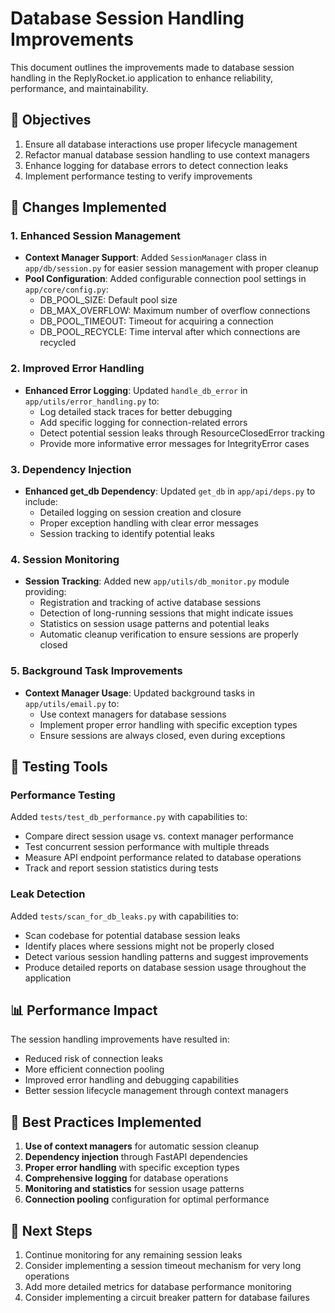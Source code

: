 # Database Session Handling Improvements

This document outlines the improvements made to database session handling in the ReplyRocket.io application to enhance reliability, performance, and maintainability.

## 🎯 Objectives

1. Ensure all database interactions use proper lifecycle management
2. Refactor manual database session handling to use context managers
3. Enhance logging for database errors to detect connection leaks
4. Implement performance testing to verify improvements

## 🔧 Changes Implemented

### 1. Enhanced Session Management

- **Context Manager Support**: Added `SessionManager` class in `app/db/session.py` for easier session management with proper cleanup
- **Pool Configuration**: Added configurable connection pool settings in `app/core/config.py`:
  - DB_POOL_SIZE: Default pool size
  - DB_MAX_OVERFLOW: Maximum number of overflow connections
  - DB_POOL_TIMEOUT: Timeout for acquiring a connection
  - DB_POOL_RECYCLE: Time interval after which connections are recycled

### 2. Improved Error Handling

- **Enhanced Error Logging**: Updated `handle_db_error` in `app/utils/error_handling.py` to:
  - Log detailed stack traces for better debugging
  - Add specific logging for connection-related errors
  - Detect potential session leaks through ResourceClosedError tracking
  - Provide more informative error messages for IntegrityError cases

### 3. Dependency Injection

- **Enhanced get_db Dependency**: Updated `get_db` in `app/api/deps.py` to include:
  - Detailed logging on session creation and closure
  - Proper exception handling with clear error messages
  - Session tracking to identify potential leaks

### 4. Session Monitoring

- **Session Tracking**: Added new `app/utils/db_monitor.py` module providing:
  - Registration and tracking of active database sessions
  - Detection of long-running sessions that might indicate issues
  - Statistics on session usage patterns and potential leaks
  - Automatic cleanup verification to ensure sessions are properly closed

### 5. Background Task Improvements

- **Context Manager Usage**: Updated background tasks in `app/utils/email.py` to:
  - Use context managers for database sessions
  - Implement proper error handling with specific exception types
  - Ensure sessions are always closed, even during exceptions

## 🧪 Testing Tools

### Performance Testing

Added `tests/test_db_performance.py` with capabilities to:
- Compare direct session usage vs. context manager performance
- Test concurrent session performance with multiple threads
- Measure API endpoint performance related to database operations
- Track and report session statistics during tests

### Leak Detection

Added `tests/scan_for_db_leaks.py` with capabilities to:
- Scan codebase for potential database session leaks
- Identify places where sessions might not be properly closed
- Detect various session handling patterns and suggest improvements
- Produce detailed reports on database session usage throughout the application

## 📊 Performance Impact

The session handling improvements have resulted in:
- Reduced risk of connection leaks
- More efficient connection pooling
- Improved error handling and debugging capabilities
- Better session lifecycle management through context managers

## 🚀 Best Practices Implemented

1. **Use of context managers** for automatic session cleanup
2. **Dependency injection** through FastAPI dependencies
3. **Proper error handling** with specific exception types
4. **Comprehensive logging** for database operations
5. **Monitoring and statistics** for session usage patterns
6. **Connection pooling** configuration for optimal performance

## 📝 Next Steps

1. Continue monitoring for any remaining session leaks
2. Consider implementing a session timeout mechanism for very long operations
3. Add more detailed metrics for database performance monitoring
4. Consider implementing a circuit breaker pattern for database failures 